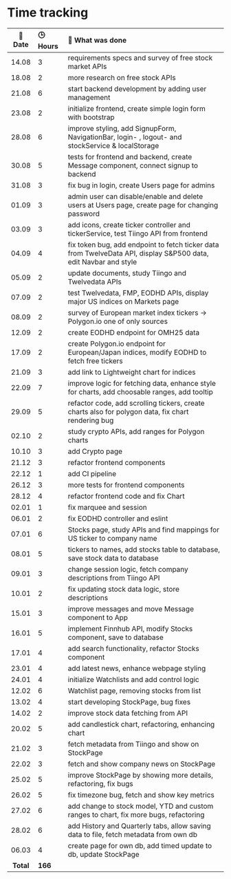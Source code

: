 # Time tracking

| :calendar: Date  | :clock3: Hours | :memo: What was done |
| :-----: | :--- | :----- |
| 14.08 | 3    | requirements specs and survey of free stock market APIs |
| 18.08 | 2    | more research on free stock APIs |
| 21.08 | 6    | start backend development by adding user management |
| 23.08 | 2    | initialize frontend, create simple login form with bootstrap |
| 28.08 | 6    | improve styling, add SignupForm, NavigationBar, login- , logout- and stockService & localStorage|
| 30.08 | 5    | tests for frontend and backend, create Message component, connect signup to backend |
| 31.08 | 3    | fix bug in login, create Users page for admins |
| 01.09 | 3    | admin user can disable/enable and delete users at Users page, create page for changing password |
| 03.09 | 3    | add icons, create ticker controller and tickerService, test Tiingo API from frontend |
| 04.09 | 4    | fix token bug, add endpoint to fetch ticker data from TwelveData API, display S&P500 data, edit Navbar and style |
| 05.09 | 2    | update documents, study Tiingo and Twelvedata APIs |
| 07.09 | 2    | test Twelvedata, FMP, EODHD APIs, display major US indices on Markets page |
| 08.09 | 2    | survey of European market index tickers -> Polygon.io one of only sources |
| 12.09 | 2    | create EODHD endpoint for OMH25 data |
| 17.09 | 2    | create Polygon.io endpoint for European/Japan indices, modify EODHD to fetch free tickers |
| 21.09 | 3    | add link to Lightweight chart for indices |
| 22.09 | 7    | improve logic for fetching data, enhance style for charts, add choosable ranges, add tooltip |
| 29.09 | 5    | refactor code, add scrolling tickers, create charts also for polygon data, fix chart rendering bug |
| 02.10 | 2    | study crypto APIs, add ranges for Polygon charts |
| 10.10 | 3    | add Crypto page |
| 21.12 | 3    | refactor frontend components |
| 22.12 | 1    | add CI pipeline |
| 26.12 | 3    | more tests for frontend components |
| 28.12 | 4    | refactor frontend code and fix Chart |
| 02.01 | 1    | fix marquee and session |
| 06.01 | 2    | fix EODHD controller and eslint |
| 07.01 | 6    | Stocks page, study APIs and find mappings for US ticker to company name |
| 08.01 | 5    | tickers to names, add stocks table to database, save stock data to database |
| 09.01 | 3    | change session logic, fetch company descriptions from Tiingo API |
| 10.01 | 2    | fix updating stock data logic, store descriptions |
| 15.01 | 3    | improve messages and move Message component to App |
| 16.01 | 5    | implement Finnhub API, modify Stocks component, save to database |
| 17.01 | 4    | add search functionality, refactor Stocks component |
| 23.01 | 4    | add latest news, enhance webpage styling |
| 24.01 | 4    | initialize Watchlists and add control logic |
| 12.02 | 6    | Watchlist page, removing stocks from list |
| 13.02 | 4    | start developing StockPage, bug fixes |
| 14.02 | 2    | improve stock data fetching from API |
| 20.02 | 5    | add candlestick chart, refactoring, enhancing chart |
| 21.02 | 3    | fetch metadata from Tiingo and show on StockPage |
| 22.02 | 3    | fetch and show company news on StockPage |
| 25.02 | 5    | improve StockPage by showing more details, refactoring, fix bugs |
| 26.02 | 5    | fix timezone bug, fetch and show key metrics |
| 27.02 | 6    | add change to stock model, YTD and custom ranges to chart, fix more bugs, refactoring |
| 28.02 | 6    | add History and Quarterly tabs, allow saving data to file, fetch metadata from own db |
| 06.03 | 4    | create page for own db, add timed update to db, update StockPage |
| **Total** | **166** | |
